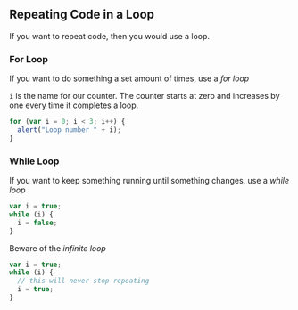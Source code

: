 ## Repeating Code in a Loop

If you want to repeat code, then you would use a loop.

### For Loop

If you want to do something a set amount of times, use a *for loop*

`i` is the name for our counter. The counter starts at zero and increases by one every 
time it completes a loop.

```javascript
for (var i = 0; i < 3; i++) {
  alert("Loop number " + i);
}
```

### While Loop

If you want to keep something running until something changes, use a *while loop*

```javascript
var i = true;
while (i) {
  i = false;
}
```

Beware of the *infinite loop*

```javascript
var i = true;
while (i) {
  // this will never stop repeating
  i = true;
}
```
